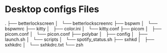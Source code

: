 # Desktop  configs  Files

.
├── betterlockscreen
│   └── betterlockscreenrc
├── bspwm
│   └── bspwmrc
├── kitty
│   ├── color.ini
│   └── kitty.conf
├── picom
│   ├── picom.conf
│   └── picon.conf
├── polybar
│   ├── config
│   ├── launch.sh
│   └── scripts
│       └── spotify_status.sh
├── sxhkd
│   ├── sxhkdrc
│   └── sxhkdrc.txt
└── zsh






